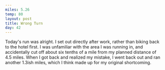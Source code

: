 ```yaml
---
miles: 5.26
temp: 80
layout: post
title: Wrong Turn
day: 42
---
```

Today's run was alright. I set out directly after work, rather than biking back to the hotel first. I was unfamiliar with the area I was running in, and accidentally cut off about six tenths of a mile from my planned distance of 4.5 miles. When I got back and realized my mistake, I went back out and ran another 1.3ish miles, which I think made up for my original shortcoming.